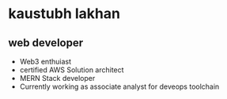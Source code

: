 # kaustubh lakhan
## web developer
- Web3 enthuiast
- certified AWS Solution architect
- MERN Stack developer
- Currently working as associate analyst for deveops toolchain
  
